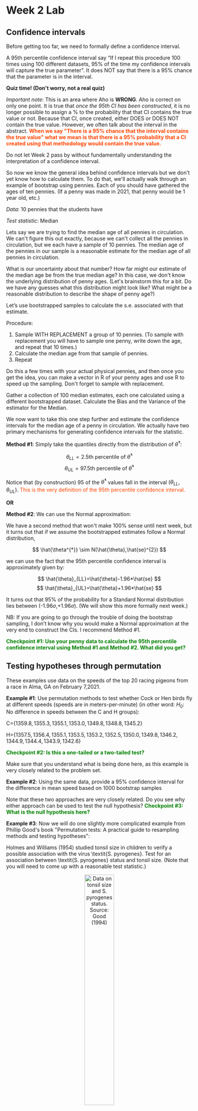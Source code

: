 Week 2 Lab
=============

Confidence intervals
-----------------------

Before getting too far, we need to formally define a confidence interval. 

A 95th percentile confidence interval say “If I repeat this procedure 100 times using 100 different datasets, 95% of the time my confidence intervals will capture the true parameter”. It does NOT say that there is a 95% chance that the parameter is in the interval.

**Quiz time! (Don't worry, not a real quiz)**

*Important note*: This is an area where Aho is **WRONG**. Aho is correct on only one point. It is true that *once the 95th CI has been constructed*, it is no longer possible to assign a $\%$ to the probability that that CI contains the true value or not. Because that CI, once created, either DOES or DOES NOT contain the true value. However, we often talk about the interval in the abstract. **<span style="color: orangered;">When we say "There is a 95$\%$ chance that the interval contains the true value" what we mean is that there is a 95$\%$ probability that a CI created using that methodology would contain the true value.</span>**

Do not let Week 2 pass by without fundamentally understanding the interpretation of a confidence interval. 

So now we know the general idea behind confidence intervals but we don't yet know how to calculate them. To do that, we'll actually walk through an example of bootstrap using pennies. Each of you should have gathered the ages of ten pennies. (If a penny was made in 2021, that penny would be 1 year old, etc.)

*Data*: 10 pennies that the students have

*Test statistic*: Median

Lets say we are trying to find the median age of all pennies in circulation. We can't figure this out exactly, because we can't collect all the pennies in circulation, but we each have a sample of 10 pennies. The median age of the pennies in our sample is a reasonable estimate for the median age of all pennies in circulation. 

What is our uncertainty about that number? How far might our estimate of the median age be from the true median age? In this case, we don't know the underlying distribution of penny ages. (Let's brainstorm this for a bit. Do we have any guesses what this distribution might look like? What might be a reasonable distribution to describe the shape of penny age?) 

Let’s use bootstrapped samples to calculate the s.e. associated with that estimate.

Procedure: 
1. Sample WITH REPLACEMENT a group of 10 pennies. (To sample with replacement you will have to sample one penny, write down the age, and repeat that 10 times.)
2. Calculate the median age from that sample of pennies.
3. Repeat

Do this a few times with your actual physical pennies, and then once you get the idea, you can make a vector in R of your penny ages and use R to speed up the sampling. Don't forget to sample with replacement.

Gather a collection of 100 median estimates, each one calculated using a different bootstrapped dataset. Calculate the Bias and the Variance of the estimator for the Median.

We now want to take this one step further and estimate the confidence intervals for the median age of a penny in circulation. We actually have two primary mechanisms for generating confidence intervals for the statistic.

**Method #1**: Simply take the quantiles directly from the distribution of $\hat{\theta}^{*}$:

$$
\theta_{LL} = \mbox{2.5th percentile of } \hat{\theta}^{*}
$$
$$
\theta_{UL} = \mbox{97.5th percentile of } \hat{\theta}^{*}
$$

Notice that (by construction) 95$%$ of the $\hat{\theta}^{*}$ values fall in the interval $(\theta_{LL},\theta_{UL})$. <span style="color: orangered;">This is the very definition of the 95th percentile confidence interval.</span>

**OR** 

**Method #2**: We can use the Normal approximation:

We have a second method that won't make 100\% sense until next week, but it turns out that if we assume the bootstrapped estimates follow a Normal distribution, 

$$
\hat{\theta^{*}} \sim N(\hat{\theta},\hat{se}^{2})
$$

we can use the fact that the 95th percentile confidence interval is approximately given by:

$$
\hat{\theta}_{LL}=\hat{\theta}-1.96*\hat{se}
$$
$$
\hat{\theta}_{UL}=\hat{\theta}+1.96*\hat{se}
$$

It turns out that 95$\%$ of the probability for a Standard Normal distribution lies between (-1.96$\sigma$,+1.96$\sigma$). (We will show this more formally next week.) 

NB: If you are going to go through the trouble of doing the bootstrap sampling, I don’t know why you would make a Normal approximation at the very end to construct the CIs. I recommend Method #1.

**<span style="color: green;">Checkpoint #1: Use your penny data to calculate the 95th percentile confidence interval using Method #1 and Method #2. What did you get?</span>**

Testing hypotheses through permutation
------------------------------------

These examples use data on the speeds of the top 20 racing pigeons from a race in Alma, GA on February 7,2021. 

**Example #1**: Use permutation methods to test whether Cock or Hen birds fly at different speeds (speeds are in meters-per-minute) (in other word: $H_{0}$: No difference in speeds between the C and H groups):

C=$\{1359.8,1355.3,1355.1,1353.0,1349.8,1348.8,1345.2\}$

H=$\{1357.5,1356.4,1355.1,1353.5,1353.2,1352.5,1350.0,1349.8,1346.2,1344.9,1344.4,1343.9,1342.6\}$

**<span style="color: green;">Checkpoint #2: Is this a one-tailed or a two-tailed test?</span>**

Make sure that you understand what is being done here, as this example is very closely related to the problem set.


**Example #2**: Using the same data, provide a 95% confidence interval for the difference in mean speed based on 1000 bootstrap samples

Note that these two approaches are very closely related. Do you see why either approach can be used to test the null hypothesis? **<span style="color: green;">Checkpoint #3: What is the null hypothesis here?</span>**

**Example #3**: Now we will do one slightly more complicated example from Phillip Good's book "Permutation tests: A practical guide to resampling methods and testing hypotheses":

Holmes and Williams (1954) studied tonsil size in children to verify a possible association with the virus \textit{S. pyrogenes}. Test for an association between \textit{S. pyrogenes} status and tonsil size. (Note that you will need to come up with a reasonable test statistic.)

<div class="figure" style="text-align: center">
<img src="Table2categories.png" alt="Data on tonsil size and S. pyrogenes status. Source: Good (1994)" width="40%" />
<p class="caption">(\#fig:unnamed-chunk-1)Data on tonsil size and S. pyrogenes status. Source: Good (1994)</p>
</div>

Now lets consider the full dataset, where tonsil size is divided into three categories. How would we do the test now? **<span style="color: green;">Checkpoint #4: What is the new test statistic? (There are many options.)</span>** What 'labels' do you permute?

<div class="figure" style="text-align: center">
<img src="Table3categories.png" alt="Fill dataset on tonsil size and S. pyrogenes status. Source: Good (1994)" width="50%" />
<p class="caption">(\#fig:unnamed-chunk-2)Fill dataset on tonsil size and S. pyrogenes status. Source: Good (1994)</p>
</div>

Basics of bootstrap and jackknife
------------------------------------

To get started with bootstrap and jackknife techniques, we start by working through a very simple example. First we simulate some data


```r
x<-seq(0,9,by=1)
```

This will constutute our "data". Let's print the result of sampling with replacement to get a sense for it...


```r
table(sample(x,size=length(x),replace=T))
```

```
## 
## 1 3 4 6 7 9 
## 2 1 1 1 3 2
```

Now we will write a little script to take bootstrap samples and calculate the means of each of these bootstrap samples


```r
xmeans<-vector(length=1000)
for (i in 1:1000)
  {
  xmeans[i]<-mean(sample(x,replace=T))
  }
```

The actual number of bootstrapped samples is arbitrary *at this point* but there are ways of characterizing the precision of the bootstrap (jackknife-after-bootstrap) which might inform the number of bootstrap samples needed. *In practice*, people tend to pick some arbitrary but large number of bootstrap samples because computers are so fast that it is often easy to draw far more samples than are actually needed. When calculation of the statistic is slow (as might be the case if you are using the samples to construct a phylogeny, for example), then you would need to be more concerned with the number of bootstrap samples. 

First, lets just look at a histogram of the bootstrapped means and plot the actual sample mean on the histogram for comparison



```r
hist(xmeans,breaks=30,col="pink")
abline(v=mean(x),lwd=2)
```

<img src="Week-2-lab_files/figure-html/unnamed-chunk-6-1.png" width="672" />

Calculating bias and standard error
-----------------------------------

From these we can calculate the bias and standard deviation for the mean (which is the "statistic"):

$$
\widehat{Bias_{boot}} = \left(\frac{1}{k}\sum^{k}_{i=1}\theta^{*}_{i}\right)-\hat{\theta}
$$


```r
bias.boot<-mean(xmeans)-mean(x)
bias.boot
```

```
## [1] 0.0329
```

```r
hist(xmeans,breaks=30,col="pink")
abline(v=mean(x),lwd=5,col="black")
abline(v=mean(xmeans),lwd=2,col="yellow")
```

<img src="Week-2-lab_files/figure-html/unnamed-chunk-7-1.png" width="672" />

$$
\widehat{s.e._{boot}} = \sqrt{\frac{1}{k-1}\sum^{k}_{i=1}(\theta^{*}_{i}-\bar{\theta^{*}})^{2}}
$$


```r
se.boot<-sd(xmeans)
```

We can find the confidence intervals in two ways:

Method #1: Assume the bootstrap statistics are normally distributed


```r
LL.boot<-mean(xmeans)-1.96*se.boot #where did 1.96 come from?
UL.boot<-mean(xmeans)+1.96*se.boot
LL.boot
```

```
## [1] 2.804356
```

```r
UL.boot
```

```
## [1] 6.261444
```

Method #2: Simply take the quantiles of the bootstrap statistics


```r
quantile(xmeans,c(0.025,0.975))
```

```
##  2.5% 97.5% 
##   2.8   6.2
```

Let's compare this to what we would have gotten if we had used normal distribution theory. First we have to calculate the standard error:


```r
se.normal<-sqrt(var(x)/length(x))
LL.normal<-mean(x)-qt(0.975,length(x)-1)*se.normal
UL.normal<-mean(x)+qt(0.975,length(x)-1)*se.normal
LL.normal
```

```
## [1] 2.334149
```

```r
UL.normal
```

```
## [1] 6.665851
```

In this case, the confidence intervals we got from the normal distribution theory are too wide.

**<span style="color: green;">Checkpoint #6: Does it make sense why the normal distribution theory intervals are too wide?</span>** Because the original were were uniformly distributed, the data has higher variance than would be expected and therefore the standard error is higher than would be expected.

There are two packages that provide functions for bootstrapping, 'boot' and 'boostrap'. We will start by using the 'bootstrap' package, which was originally designed for Efron and Tibshirani's monograph on the bootstrap. 

To test the main functionality of the 'bootstrap' package, we will use the data we already have. The 'bootstrap' function requires the input of a user-defined function to calculate the statistic of interest. Here I will write a function that calculates the mean of the input values.


```r
library(bootstrap)
theta<-function(x)
  {
    mean(x)
  }
results<-bootstrap(x=x,nboot=1000,theta=theta)
results
```

```
## $thetastar
##    [1] 6.0 4.1 3.7 4.4 5.5 4.1 5.5 3.7 4.5 5.6 4.5 5.2 5.2 5.3 4.4 5.0 4.7 4.8
##   [19] 5.1 4.7 4.9 4.8 5.6 3.2 4.0 4.2 5.1 4.4 3.7 6.5 4.7 5.8 5.0 4.1 6.4 3.7
##   [37] 3.5 4.8 4.3 4.6 3.7 3.8 4.1 4.5 4.6 4.8 3.4 3.1 4.1 4.6 3.3 5.4 4.8 5.0
##   [55] 3.9 3.4 4.3 5.4 4.2 4.1 5.5 3.6 5.8 5.6 3.7 3.6 5.5 4.3 5.9 4.0 4.3 5.4
##   [73] 4.8 5.0 4.2 5.1 4.7 4.7 3.4 4.0 4.1 4.9 3.7 5.7 3.6 2.4 4.5 3.9 4.3 5.2
##   [91] 5.0 5.3 5.9 3.8 5.1 5.0 4.2 4.5 3.7 3.5 4.7 6.4 3.4 5.6 4.7 3.9 4.0 5.3
##  [109] 3.8 3.2 5.0 5.4 2.4 4.2 4.8 3.0 5.7 4.4 4.4 3.7 3.4 5.0 4.0 5.1 5.1 3.1
##  [127] 5.1 4.0 5.1 5.0 4.1 6.5 3.9 4.9 5.8 3.5 5.3 3.2 4.0 4.4 5.9 4.6 5.6 4.2
##  [145] 3.7 3.9 4.7 3.5 4.3 5.5 4.8 4.7 3.7 5.2 4.8 3.3 4.8 5.2 4.3 3.9 4.3 4.6
##  [163] 4.1 3.3 5.2 4.1 2.5 4.4 4.7 3.9 2.7 5.9 5.9 6.1 5.6 3.6 4.8 4.7 4.7 3.1
##  [181] 4.2 3.6 5.6 4.7 4.9 5.0 3.4 3.9 3.9 4.9 4.1 5.3 3.5 3.9 5.4 2.3 5.5 4.5
##  [199] 3.2 5.0 5.2 4.5 3.9 3.9 3.6 5.8 4.5 5.1 4.8 5.5 3.6 5.5 5.4 5.3 5.4 3.7
##  [217] 3.8 3.8 4.5 4.5 5.2 3.7 4.4 6.1 3.0 5.5 4.4 4.7 4.3 4.7 5.2 5.4 5.0 3.6
##  [235] 4.5 3.8 5.5 4.8 4.0 3.7 4.5 6.4 5.1 4.7 5.8 4.5 4.3 4.6 4.6 5.5 5.7 3.7
##  [253] 5.4 5.7 4.8 4.9 4.1 4.5 4.7 5.1 5.6 6.2 5.0 3.5 4.8 3.5 5.7 4.2 4.2 5.6
##  [271] 3.4 2.9 4.4 5.6 3.9 3.3 4.0 5.5 3.6 5.3 5.4 4.2 4.8 2.8 3.4 4.7 4.9 4.4
##  [289] 3.8 4.9 5.1 3.3 5.1 3.0 4.3 5.1 3.8 5.0 5.2 3.0 4.0 4.4 6.1 3.7 5.7 6.1
##  [307] 2.7 5.3 5.6 6.4 4.7 5.0 6.7 6.1 4.6 3.0 4.0 4.1 3.3 4.9 3.8 3.2 5.9 4.9
##  [325] 4.0 3.4 5.5 4.6 2.7 4.5 5.3 4.0 3.6 4.4 4.0 5.4 5.2 6.4 4.7 4.2 4.4 4.6
##  [343] 3.5 6.2 3.9 5.4 6.3 5.5 4.7 3.3 5.1 3.7 4.6 5.5 3.4 3.9 5.3 4.0 4.4 3.8
##  [361] 3.8 5.8 3.6 5.9 4.9 3.9 4.1 4.4 4.8 4.6 3.8 4.6 3.8 5.0 4.9 5.3 5.7 4.9
##  [379] 5.9 6.1 3.4 4.6 3.1 6.1 5.2 3.7 4.2 4.9 6.0 3.6 3.5 5.0 3.8 3.7 5.3 3.9
##  [397] 3.9 3.8 5.5 4.7 5.0 3.1 4.0 4.6 4.5 5.2 4.2 5.4 4.1 3.9 3.4 5.3 5.0 3.9
##  [415] 4.8 5.7 4.0 3.9 3.5 5.1 5.0 4.4 3.9 4.6 5.6 5.9 4.0 4.7 3.6 4.3 4.0 5.5
##  [433] 5.0 4.3 3.8 3.5 2.9 5.7 4.4 3.7 4.7 4.0 3.0 3.2 4.3 6.6 3.9 6.1 3.6 5.1
##  [451] 4.8 4.6 4.9 4.2 3.6 4.0 4.7 5.3 3.9 4.5 2.8 5.3 5.0 5.9 4.4 3.5 4.0 5.2
##  [469] 3.5 5.3 2.5 5.1 5.1 3.7 5.6 5.7 5.3 4.4 3.9 5.1 4.4 5.1 3.9 3.0 4.4 3.3
##  [487] 5.2 6.0 3.0 3.8 3.6 5.0 5.7 5.1 5.4 5.2 4.1 4.7 4.3 4.1 4.3 5.5 3.9 4.8
##  [505] 4.4 4.4 3.3 4.2 3.3 4.5 4.1 4.3 6.4 5.5 5.2 4.2 4.4 3.8 4.8 5.3 3.3 5.1
##  [523] 6.0 3.7 3.9 4.8 4.6 5.1 3.1 6.0 3.9 6.2 3.4 4.3 4.9 4.5 5.5 4.8 3.8 5.8
##  [541] 4.1 5.9 3.6 4.1 4.1 4.2 4.5 5.6 4.6 5.8 4.2 3.7 5.0 3.6 3.2 5.4 4.5 5.6
##  [559] 5.9 5.5 3.4 4.3 6.1 6.1 5.2 3.1 5.9 4.1 4.1 6.2 4.2 5.1 4.7 5.3 4.4 5.4
##  [577] 4.7 4.8 4.9 3.5 5.0 4.0 4.7 5.9 4.0 4.3 3.7 6.4 5.4 5.0 5.0 4.4 4.2 5.3
##  [595] 4.2 5.3 4.9 6.1 5.8 2.1 4.9 5.1 4.2 3.8 3.6 5.2 3.6 3.8 2.4 3.7 5.1 3.2
##  [613] 5.1 3.7 4.6 4.7 5.6 3.2 4.2 4.0 3.3 4.7 5.4 6.0 5.2 5.4 3.2 5.4 4.6 4.4
##  [631] 4.8 5.8 4.7 5.5 5.2 4.7 4.2 6.2 4.7 3.1 4.2 3.7 4.9 4.6 4.9 4.4 4.4 5.7
##  [649] 4.5 4.6 4.3 5.1 4.7 5.3 4.3 4.4 4.3 4.4 3.8 6.3 5.0 3.8 3.2 3.8 5.2 6.4
##  [667] 4.6 3.9 4.8 5.0 3.1 5.0 4.3 6.0 4.2 5.8 5.5 3.5 3.6 3.3 2.8 4.5 5.9 4.7
##  [685] 5.6 5.1 5.2 3.6 3.6 4.9 4.4 3.8 4.8 3.3 5.1 3.3 5.0 4.6 4.8 4.8 5.3 6.1
##  [703] 4.4 5.1 6.5 4.8 3.3 3.6 4.2 4.6 4.1 4.8 4.3 2.8 4.9 3.5 3.9 3.8 4.6 5.9
##  [721] 3.9 4.4 4.6 3.5 3.5 4.2 4.6 4.3 4.4 4.8 5.3 4.8 3.7 3.7 4.1 2.6 4.5 5.1
##  [739] 4.6 4.1 5.2 3.8 4.4 4.2 5.0 5.0 4.3 4.4 5.2 3.7 4.8 5.9 4.0 4.0 5.6 2.1
##  [757] 4.1 5.2 5.5 3.5 3.7 4.6 4.5 4.3 5.4 3.5 6.2 4.9 3.4 3.2 4.7 5.4 5.2 3.7
##  [775] 4.3 3.9 3.7 3.8 5.6 4.7 4.7 4.7 4.2 5.4 4.4 4.8 6.0 3.2 5.9 5.1 4.6 3.6
##  [793] 3.7 6.3 2.3 2.6 4.2 3.7 4.7 4.3 3.4 4.9 2.0 3.6 3.4 3.5 5.0 3.3 4.8 6.0
##  [811] 4.0 4.5 4.2 2.8 3.6 5.5 3.2 5.4 3.7 4.8 3.3 2.9 4.1 6.2 3.4 4.6 4.5 3.8
##  [829] 5.2 3.8 6.4 4.4 4.5 3.7 4.8 4.7 2.7 4.6 3.7 4.3 4.7 4.6 5.0 5.2 4.4 4.3
##  [847] 4.6 4.6 4.4 4.8 4.5 3.5 3.7 4.6 3.9 3.5 6.0 4.7 6.6 4.6 5.2 2.8 3.7 4.5
##  [865] 3.3 5.7 5.1 4.8 6.2 4.8 4.6 3.5 3.7 3.6 4.5 2.2 4.9 4.3 6.5 4.0 3.7 4.6
##  [883] 6.2 3.7 4.2 3.7 4.0 6.4 5.5 5.7 5.2 6.1 4.4 3.3 5.9 4.2 3.5 4.6 3.5 4.0
##  [901] 4.7 2.3 6.3 4.4 3.3 4.6 5.9 6.0 5.3 5.1 4.2 4.9 2.3 5.4 4.5 5.2 4.5 4.3
##  [919] 4.2 4.4 2.5 3.6 5.9 2.5 4.1 4.8 5.2 3.6 5.4 4.2 4.5 5.6 4.5 5.6 3.5 5.3
##  [937] 5.1 4.5 5.2 4.3 4.2 3.8 3.4 5.4 4.4 6.1 6.5 3.5 3.8 4.8 3.8 4.9 5.5 4.9
##  [955] 4.5 3.9 4.5 3.5 5.0 3.9 4.2 4.2 4.2 4.0 4.6 5.5 4.9 4.9 3.9 5.1 4.9 4.1
##  [973] 3.7 5.6 4.6 4.7 5.3 3.9 3.8 5.7 5.7 5.0 3.4 3.8 3.6 4.8 3.7 5.2 4.6 3.8
##  [991] 4.9 3.8 3.8 3.3 4.6 4.9 4.5 5.9 4.9 3.0
## 
## $func.thetastar
## NULL
## 
## $jack.boot.val
## NULL
## 
## $jack.boot.se
## NULL
## 
## $call
## bootstrap(x = x, nboot = 1000, theta = theta)
```

```r
quantile(results$thetastar,c(0.025,0.975))
```

```
##  2.5% 97.5% 
##   2.8   6.2
```

Notice that we get exactly what we got last time. This illustrates an important point, which is that the bootstrap functions are often no easier to use than something you could write yourself.

You can also define a function of the bootstrapped statistics (we have been calling this theta) to pull out immediately any summary statistics you are interested in from the bootstrapped thetas.

Here I will write a function that calculates the bias of my estimate of the mean (which is 4.5 [i.e. the mean of the number 0,1,2,3,4,5,6,7,8,9])


```r
bias<-function(x)
  {
  mean(x)-4.5
  }
results<-bootstrap(x=x,nboot=1000,theta=theta,func=bias)
results
```

```
## $thetastar
##    [1] 4.8 6.2 5.4 2.9 3.2 4.4 3.0 5.1 5.3 4.9 5.3 3.4 4.0 5.0 3.8 4.5 3.1 4.8
##   [19] 5.6 5.9 4.0 6.2 4.8 3.8 3.6 3.9 4.6 4.0 4.5 3.8 4.8 4.4 4.6 5.5 3.2 5.2
##   [37] 4.0 4.9 4.5 5.6 5.3 4.7 6.1 4.3 4.5 4.9 5.1 4.5 3.8 4.7 4.5 4.5 4.0 3.3
##   [55] 4.5 4.7 3.6 4.1 3.4 4.6 6.1 3.8 4.8 4.7 4.4 4.7 4.8 4.5 4.0 4.5 4.8 5.6
##   [73] 3.2 5.2 6.2 4.5 4.4 4.7 3.0 5.1 6.1 5.3 3.9 4.2 4.9 4.0 3.5 3.0 5.1 4.4
##   [91] 5.2 4.3 3.8 4.2 5.0 5.5 3.4 4.6 4.6 4.8 5.0 4.7 4.7 3.9 5.4 4.3 6.3 5.1
##  [109] 4.3 5.3 4.8 4.7 4.6 3.1 3.5 4.6 3.7 5.1 5.3 5.4 4.2 2.4 4.5 4.6 5.0 4.7
##  [127] 4.2 3.1 4.4 5.1 4.4 5.1 5.2 5.6 3.0 3.7 3.1 6.1 4.3 4.9 4.3 3.2 3.1 4.0
##  [145] 5.7 4.6 4.0 4.9 5.8 4.0 4.4 3.7 4.9 5.0 3.6 3.9 5.0 4.9 4.7 3.0 4.9 4.1
##  [163] 7.5 3.9 3.3 3.6 4.2 4.0 2.4 5.1 4.0 3.8 5.7 6.1 4.5 4.3 5.4 4.8 4.3 4.4
##  [181] 4.9 6.0 6.3 6.5 3.3 4.1 5.0 3.9 3.7 3.5 4.7 4.7 3.7 4.6 4.6 4.9 3.3 3.9
##  [199] 5.7 4.5 4.1 4.5 5.0 5.1 5.8 4.0 3.5 4.0 3.5 5.2 3.9 2.8 5.1 3.4 5.0 2.5
##  [217] 3.6 4.4 2.9 4.2 4.6 5.4 3.7 4.7 4.2 5.0 3.9 4.9 3.8 4.3 4.7 5.2 4.0 5.0
##  [235] 4.9 4.1 5.2 3.5 3.0 3.5 5.6 6.1 3.9 2.4 3.9 4.2 5.1 2.1 3.1 2.6 3.7 4.8
##  [253] 4.9 5.9 4.5 4.6 4.0 5.4 4.6 3.3 4.0 4.2 5.6 4.3 3.8 3.1 5.2 5.5 4.1 3.8
##  [271] 4.7 4.2 2.7 4.5 4.7 4.5 4.3 4.8 5.4 4.3 4.1 5.0 3.4 4.7 4.9 4.3 4.8 3.1
##  [289] 5.0 4.0 4.8 4.9 5.6 3.0 5.3 5.0 3.5 4.7 3.7 2.7 6.2 3.8 3.0 4.5 6.3 5.4
##  [307] 6.4 4.2 2.3 4.1 3.8 6.2 4.5 5.7 5.1 5.0 4.0 3.8 3.6 4.2 4.7 4.8 5.0 2.9
##  [325] 2.8 3.1 5.0 4.6 5.3 5.1 5.1 4.2 3.5 4.3 3.6 4.6 4.4 4.3 4.0 4.9 5.4 5.4
##  [343] 4.4 4.0 4.7 4.4 3.8 3.8 4.8 3.2 6.0 4.5 3.9 4.1 4.9 3.6 5.9 4.8 4.5 4.4
##  [361] 3.5 5.0 4.4 4.6 4.6 3.7 5.9 5.6 3.1 3.1 4.6 2.4 3.3 2.9 4.8 5.7 3.9 4.8
##  [379] 4.3 4.2 5.1 4.8 5.4 4.5 4.7 5.4 3.1 4.1 5.1 3.3 3.9 5.4 4.5 3.2 2.9 4.2
##  [397] 4.9 5.8 4.1 3.3 4.0 4.9 3.6 2.5 6.0 5.2 4.8 4.3 3.9 5.3 3.9 4.1 5.2 4.8
##  [415] 4.4 4.1 4.9 5.1 3.5 4.9 4.8 3.6 4.6 4.8 4.6 3.3 4.6 3.9 4.1 6.3 5.6 3.7
##  [433] 4.7 4.5 6.1 5.4 5.9 5.0 4.8 4.8 3.6 4.2 4.9 4.5 5.4 4.8 3.7 4.0 3.7 4.3
##  [451] 4.6 4.3 4.6 3.4 5.4 4.3 4.8 3.9 4.2 5.4 6.0 1.9 4.3 3.4 5.3 3.9 4.9 5.3
##  [469] 4.2 3.3 4.2 3.6 4.1 5.4 4.5 5.2 4.1 5.9 5.6 3.5 4.0 2.9 6.3 4.5 3.9 3.7
##  [487] 4.4 5.9 4.2 4.7 4.4 5.8 3.8 6.8 4.7 4.4 2.7 4.3 4.4 2.9 6.0 4.7 6.0 4.9
##  [505] 4.8 5.1 4.7 3.2 5.1 5.6 5.1 5.5 4.6 3.3 5.4 4.1 4.9 3.3 4.7 4.0 5.0 4.4
##  [523] 3.7 5.0 4.3 4.7 5.1 3.1 5.1 4.1 4.5 4.1 4.5 5.1 2.9 4.9 4.5 4.6 5.2 5.6
##  [541] 4.4 4.8 4.2 3.8 5.0 5.6 4.9 3.9 3.8 5.9 5.3 4.1 4.3 4.6 4.0 3.3 4.7 4.8
##  [559] 5.4 4.3 3.0 4.4 4.3 4.2 4.7 4.1 4.5 5.4 4.3 4.6 4.4 4.2 5.5 4.7 4.1 5.2
##  [577] 3.4 4.8 3.3 4.5 5.6 2.7 2.8 3.7 4.9 4.2 6.0 4.4 4.8 6.1 4.3 4.1 4.4 3.1
##  [595] 5.2 3.6 5.8 5.2 4.5 5.2 4.4 4.9 5.4 5.3 4.5 5.7 4.2 4.3 5.0 5.0 4.6 4.3
##  [613] 3.0 4.8 3.6 4.6 5.0 4.0 5.9 5.5 5.3 4.1 4.3 4.7 6.1 5.1 4.8 4.8 4.1 4.3
##  [631] 5.3 4.0 4.2 4.9 4.1 3.2 3.6 4.5 3.6 6.2 5.6 5.2 2.9 4.0 4.2 5.0 4.1 4.6
##  [649] 5.5 3.6 3.1 4.7 6.6 4.6 5.0 4.5 3.5 3.6 3.8 5.6 4.1 4.1 4.3 3.8 6.2 5.9
##  [667] 4.1 5.3 4.9 5.5 3.7 3.0 5.7 3.3 5.3 4.2 4.4 4.7 3.7 5.5 4.3 4.6 5.5 4.6
##  [685] 7.1 4.3 3.6 4.9 3.5 5.0 1.9 4.9 4.5 5.8 3.0 5.7 6.0 4.3 4.4 3.9 4.2 4.5
##  [703] 3.7 5.3 5.9 6.7 5.6 4.0 5.7 4.9 4.0 5.2 5.8 2.7 6.1 4.2 4.6 6.5 5.7 3.1
##  [721] 4.8 4.9 4.1 2.5 4.4 3.2 3.5 3.0 3.7 3.8 5.4 6.9 4.6 5.3 3.9 3.0 4.6 3.6
##  [739] 5.5 5.0 4.2 6.7 4.3 4.0 4.0 3.6 2.9 4.8 3.6 4.1 4.3 5.3 4.4 3.0 5.0 4.2
##  [757] 2.3 5.4 4.1 2.9 5.8 3.6 4.5 6.3 6.0 4.2 4.8 4.4 4.7 4.7 5.1 4.0 6.0 3.4
##  [775] 4.6 4.7 5.9 4.0 4.9 3.5 6.0 4.1 4.0 5.2 4.5 4.1 6.0 5.9 4.1 4.6 3.6 2.5
##  [793] 5.4 4.2 4.5 5.1 5.0 6.8 5.6 4.7 4.0 4.1 5.0 5.3 4.9 4.7 4.9 4.7 4.3 5.5
##  [811] 3.7 4.7 5.4 5.3 5.0 3.6 2.6 5.7 3.4 4.5 2.9 5.6 5.3 5.1 5.3 4.0 4.8 5.2
##  [829] 3.2 5.0 3.8 5.0 3.8 5.7 5.2 2.3 5.1 5.5 3.1 5.6 4.1 4.7 4.5 4.1 2.9 4.5
##  [847] 3.3 3.5 4.0 4.2 3.1 4.1 3.5 5.5 5.9 3.9 5.3 5.0 4.3 4.9 5.8 3.5 3.2 4.7
##  [865] 3.9 4.4 3.9 3.4 3.4 3.7 3.8 4.1 5.4 4.2 4.0 3.5 3.0 3.9 5.0 5.3 4.9 5.0
##  [883] 4.4 4.7 4.5 4.5 6.8 3.7 3.9 5.2 3.8 4.2 2.9 4.6 4.2 4.0 4.3 5.3 5.2 4.7
##  [901] 5.0 3.9 4.0 3.4 5.8 5.6 4.6 4.2 2.9 3.5 4.9 5.6 3.3 3.5 6.1 4.6 4.5 4.6
##  [919] 4.1 5.4 6.4 5.3 5.0 5.1 4.6 4.3 6.2 5.7 4.1 3.9 4.7 5.7 3.8 4.9 4.6 4.0
##  [937] 5.3 4.9 3.4 5.0 6.0 4.4 5.1 5.1 3.4 4.8 5.6 4.1 4.9 4.6 3.5 4.3 4.3 5.3
##  [955] 5.0 5.6 4.0 3.9 3.9 2.7 4.4 4.3 4.1 4.1 4.9 5.7 4.4 5.4 4.5 5.3 5.5 4.9
##  [973] 4.4 5.0 4.5 3.9 3.5 4.1 4.8 3.5 3.9 4.5 5.6 3.3 5.7 2.5 3.6 4.7 4.3 4.9
##  [991] 3.5 4.7 3.7 5.3 5.5 5.3 5.3 6.1 5.1 5.9
## 
## $func.thetastar
## [1] -0.0039
## 
## $jack.boot.val
##  [1]  0.479827089  0.357101449  0.298853868  0.133152174  0.003380282
##  [6] -0.109770115 -0.111141304 -0.262162162 -0.345896657 -0.504587156
## 
## $jack.boot.se
## [1] 0.9157711
## 
## $call
## bootstrap(x = x, nboot = 1000, theta = theta, func = bias)
```

Compare this to 'bias.boot' (our result from above). Why might it not be the same? Try running the same section of code several times. See how the value of the bias ($func.thetastar) jumps around? We should not be surprised by this because we can look at the jackknife-after-bootstrap estimate of the standard error of the function (in this case, that function is the bias) and we can see that it is not so small that we wouldn't expect some variation in these values.

Remember, everything we have discussed today are estimates. The statistic as applied to your data will change with new data, as will the standard error, the confidence intervals - everything! All of these values have sampling distributions and are subject to change if you repeated the procedure with new data.

Note that we can calculate any function of $\theta^{*}$. A simple example would be the 72nd percentile:


```r
perc72<-function(x)
  {
  quantile(x,probs=c(0.72))
  }
results<-bootstrap(x=x,nboot=1000,theta=theta,func=perc72)
results
```

```
## $thetastar
##    [1] 4.7 5.8 5.7 2.5 4.0 3.6 5.2 4.9 4.5 4.4 3.7 4.7 4.3 4.1 5.6 3.3 3.9 5.3
##   [19] 5.9 5.0 4.1 5.9 4.2 3.1 4.3 4.9 5.4 4.8 5.8 4.9 4.9 3.7 3.9 4.3 5.5 5.2
##   [37] 4.9 4.1 4.7 4.9 5.5 4.0 4.9 6.0 4.9 5.4 5.3 4.0 4.0 3.3 5.4 3.3 5.8 4.0
##   [55] 4.8 3.9 2.2 4.0 4.6 4.0 4.1 3.7 2.6 6.2 3.2 5.0 4.8 4.8 3.9 3.8 4.1 5.2
##   [73] 3.8 5.0 4.6 4.4 5.0 5.9 3.4 3.9 5.2 5.9 4.7 4.3 4.1 3.5 3.8 7.6 4.2 2.9
##   [91] 3.9 4.6 4.9 5.8 4.0 5.3 4.6 2.2 5.2 3.9 3.9 6.1 4.0 5.1 3.9 5.3 4.1 4.5
##  [109] 4.4 5.2 4.1 3.9 5.6 4.8 4.0 2.9 5.2 2.7 3.3 4.6 4.0 4.1 6.4 4.0 5.7 3.4
##  [127] 3.6 5.1 4.0 3.4 3.3 4.0 3.6 3.4 3.9 4.3 3.7 4.6 4.4 3.9 4.6 4.7 4.1 4.1
##  [145] 4.7 5.7 6.3 4.4 4.9 4.8 5.8 5.7 4.0 3.3 5.6 5.7 3.0 5.1 4.7 4.3 5.5 5.0
##  [163] 6.0 5.7 6.1 3.9 4.3 3.7 5.1 2.9 3.3 4.0 4.2 5.4 4.2 3.8 4.2 3.3 4.8 3.9
##  [181] 3.8 4.6 4.7 2.7 4.3 5.0 4.9 2.8 4.9 3.6 3.5 4.7 5.1 4.9 4.5 3.5 5.6 4.4
##  [199] 2.7 3.6 4.0 6.3 4.6 3.7 5.0 2.8 4.5 3.9 5.5 3.6 3.2 4.2 5.3 4.7 4.7 4.6
##  [217] 5.5 4.2 4.2 3.6 5.2 3.1 4.5 4.1 5.6 3.5 5.0 5.4 3.5 4.9 5.6 3.8 4.5 4.8
##  [235] 5.0 4.3 5.9 4.6 3.9 4.9 3.6 4.2 3.2 3.8 3.5 5.1 4.8 5.7 5.6 5.0 4.6 4.6
##  [253] 5.5 6.2 4.1 3.4 3.5 3.5 5.0 4.7 4.0 4.5 3.7 3.7 4.8 3.8 5.0 5.2 5.1 4.2
##  [271] 4.8 6.0 4.8 5.7 3.6 5.1 5.1 3.4 5.1 4.1 4.5 3.3 5.9 3.4 5.5 2.8 3.9 4.6
##  [289] 5.2 4.8 4.6 3.7 6.2 5.6 3.9 3.9 4.8 5.1 5.6 6.4 4.1 4.8 4.7 5.2 6.8 4.9
##  [307] 4.7 4.1 6.1 3.4 4.7 4.1 3.8 4.9 3.5 4.0 4.2 5.9 5.4 4.2 4.0 2.7 4.6 4.5
##  [325] 3.8 3.9 4.2 4.9 4.6 5.6 4.9 5.4 4.6 3.5 3.9 4.7 3.6 3.3 5.2 5.3 4.1 4.8
##  [343] 4.1 4.3 5.2 5.0 5.0 4.4 3.4 3.3 4.4 4.7 3.3 3.8 5.0 6.1 3.0 4.7 6.9 4.0
##  [361] 3.2 4.0 2.6 3.9 3.7 4.1 5.0 5.7 5.5 5.8 5.9 6.1 3.5 4.4 5.1 4.1 5.3 4.5
##  [379] 6.7 5.6 5.7 3.1 4.2 3.0 5.6 3.8 4.4 4.9 3.3 4.6 5.7 4.5 4.3 5.0 4.0 5.1
##  [397] 5.0 6.7 5.3 3.4 3.6 4.6 3.8 7.7 5.4 6.0 2.4 3.7 4.3 4.1 3.4 5.5 5.1 2.6
##  [415] 4.5 3.7 4.7 4.5 2.4 3.9 4.6 4.9 4.6 5.3 4.7 4.7 4.0 4.3 5.1 4.3 3.2 4.0
##  [433] 5.7 5.7 3.2 5.9 4.0 5.2 5.4 4.2 4.9 5.3 4.0 4.2 5.0 4.7 4.9 4.4 3.4 4.6
##  [451] 4.4 4.7 4.6 3.8 2.9 3.8 4.4 2.7 2.3 4.9 4.1 5.5 4.2 4.6 3.7 2.6 4.7 3.4
##  [469] 4.7 4.6 4.0 5.3 4.3 3.4 4.5 4.5 3.9 4.5 3.9 5.0 4.6 4.6 4.0 4.3 3.4 4.7
##  [487] 3.8 5.0 5.0 4.8 5.2 4.8 4.3 5.6 5.2 4.7 4.1 3.8 4.8 6.0 4.6 6.6 4.7 3.1
##  [505] 3.8 4.0 3.2 6.8 4.9 4.9 3.9 4.3 4.6 3.4 5.1 5.4 3.0 4.9 3.7 3.9 4.2 3.1
##  [523] 2.9 5.5 4.7 4.8 5.4 4.1 4.8 4.6 3.8 3.2 5.2 3.4 3.7 5.0 4.2 4.1 5.5 4.8
##  [541] 4.2 5.8 4.6 4.5 5.4 4.9 5.5 4.2 4.0 4.4 4.6 3.8 4.9 5.6 4.7 3.5 4.1 4.5
##  [559] 4.0 5.7 3.9 5.3 5.4 3.4 4.4 4.3 5.2 3.4 4.4 3.9 5.5 5.8 5.7 4.5 3.5 3.8
##  [577] 3.4 4.3 3.0 5.0 4.1 4.9 4.2 4.2 4.6 4.2 3.0 3.2 4.4 4.3 5.3 5.5 2.8 3.6
##  [595] 4.2 4.7 3.2 2.6 6.3 3.7 3.4 3.5 3.5 3.6 4.7 4.7 4.4 5.5 2.8 5.9 6.9 4.6
##  [613] 4.3 3.9 5.6 4.6 4.2 2.5 3.4 4.0 8.0 5.5 3.2 3.7 2.4 4.3 5.4 5.2 6.2 4.7
##  [631] 4.1 3.8 4.8 3.5 4.6 7.1 5.4 4.7 4.7 4.2 3.2 4.1 6.4 5.0 4.2 4.4 5.0 4.1
##  [649] 2.9 3.6 3.4 4.4 5.3 4.0 4.2 5.7 4.1 5.4 3.8 4.1 4.1 5.3 3.6 4.6 4.5 5.2
##  [667] 3.8 2.9 5.6 4.7 3.7 3.1 3.0 4.3 4.8 3.8 3.5 3.8 4.4 3.3 5.1 4.7 4.2 4.2
##  [685] 5.0 3.3 6.1 3.6 3.5 4.2 3.1 3.4 3.7 5.1 5.1 3.4 4.0 4.3 5.1 4.4 5.9 4.2
##  [703] 5.5 5.5 4.5 5.4 4.4 6.5 3.4 5.4 4.1 4.9 5.2 2.7 3.3 3.5 3.1 5.4 4.6 3.4
##  [721] 3.8 4.9 4.3 4.8 3.5 5.2 3.5 3.5 3.7 5.9 4.5 4.7 4.0 4.3 4.4 5.2 3.0 3.1
##  [739] 5.1 4.8 5.3 3.4 6.2 4.0 6.0 5.4 4.1 3.7 4.4 3.8 1.9 5.0 3.5 4.8 5.2 3.8
##  [757] 3.6 6.1 3.9 4.3 2.6 5.2 2.9 5.4 4.8 5.2 4.3 3.3 4.2 5.6 4.5 6.6 4.6 5.6
##  [775] 4.1 5.5 4.7 6.2 2.6 4.0 4.8 3.8 4.9 4.4 4.9 3.9 4.4 5.5 5.9 3.8 5.3 3.2
##  [793] 5.0 4.5 4.5 6.0 3.2 3.8 3.6 4.0 4.7 5.3 5.4 3.8 4.0 3.3 4.1 3.5 4.8 4.0
##  [811] 3.9 4.4 6.3 3.9 5.1 4.3 4.8 6.8 5.3 4.4 5.2 3.6 4.1 4.3 4.0 4.4 4.0 3.9
##  [829] 3.9 3.2 4.3 3.3 2.7 5.7 4.8 3.7 4.4 4.4 5.6 3.5 4.3 6.1 5.2 3.5 3.5 2.8
##  [847] 3.7 5.2 4.3 3.2 3.6 5.1 4.3 4.7 3.4 4.4 3.8 5.7 5.6 4.1 3.0 5.2 6.1 4.4
##  [865] 3.3 2.9 3.8 3.4 4.6 5.1 4.2 2.2 5.2 5.2 3.8 4.3 3.4 4.8 4.3 5.3 3.9 3.8
##  [883] 4.4 3.7 3.2 4.4 5.1 5.2 5.0 3.2 4.5 6.0 4.8 4.8 4.7 3.8 3.8 4.0 4.7 5.1
##  [901] 4.8 2.4 3.5 4.8 4.2 5.0 5.0 4.3 4.5 5.8 3.4 4.7 5.2 4.8 5.3 2.7 4.6 4.3
##  [919] 4.0 3.4 5.2 4.6 4.0 3.9 5.5 4.2 5.8 4.2 2.7 4.9 6.2 4.1 5.7 6.0 4.1 5.5
##  [937] 4.3 4.5 4.1 4.2 5.5 4.3 3.6 4.2 3.7 5.3 2.6 4.4 6.3 2.8 5.3 4.1 3.6 2.7
##  [955] 3.4 5.2 6.0 4.8 5.4 2.8 5.3 5.2 6.5 3.9 5.2 4.6 4.3 3.8 3.6 5.4 4.3 3.6
##  [973] 2.6 4.7 2.8 4.9 4.9 4.3 5.2 4.5 5.6 4.9 4.8 4.5 4.7 6.1 3.4 4.2 5.4 4.6
##  [991] 3.5 3.7 4.3 4.6 5.6 4.7 4.3 3.9 5.0 5.1
## 
## $func.thetastar
## 72% 
##   5 
## 
## $jack.boot.val
##  [1] 5.400 5.400 5.200 5.200 5.136 5.000 4.800 4.700 4.500 4.400
## 
## $jack.boot.se
## [1] 1.018024
## 
## $call
## bootstrap(x = x, nboot = 1000, theta = theta, func = perc72)
```

On Tuesday we went over an example in which we bootstrapped the correlation coefficient between LSAT scores and GPA. To do that, we sampled pairs of (LSAT,GPA) data with replacement. Here is a little script that would do something like that using (X,Y) data that are independently drawn from the normal distribution


```r
xdata<-matrix(rnorm(30),ncol=2)
```

Everyone's data is going to be different. With such a small sample size, it would be easy to get a positive or negative correlation by random change, but on average across everyone's datasets, there should be zero correlation because the two columns are drawn independently.


```r
n<-15
theta<-function(x,xdata)
  {
  cor(xdata[x,1],xdata[x,2])
  }
results<-bootstrap(x=1:n,nboot=50,theta=theta,xdata=xdata) 
#NB: xdata is passed to the theta function, not needed for bootstrap function itself
```

Notice the parameters that get passed to the 'bootstrap' function are: (1) the indexes which will be sampled with replacement. This is different that the raw data but the end result is the same because both the indices and the raw data get passed to the function 'theta' (2) the number of bootrapped samples (in this case 50) (3) the function to calculate the statistic (4) the raw data.

Lets look at a histogram of the bootstrapped statistics $\theta^{*}$ and draw a vertical line for the statistic as applied to the original data.


```r
hist(results$thetastar,breaks=30,col="pink")
abline(v=cor(xdata[,1],xdata[,2]),lwd=2)
```

<img src="Week-2-lab_files/figure-html/unnamed-chunk-17-1.png" width="672" />

Parametric bootstrap
---------------------

Let's do one quick example of a parametric bootstrap. We haven't introduced distributions yet (except for the Gaussian, or Normal, distribution, which is the most familiar), so lets spend a few minutes exploring the Gamma distribution, just so we have it to work with for testing out parametric bootstrap. All we need to know is that the Gamma distribution is a continuous, non-negative distribution that takes two parameters, which we call "shape" and "rate". Lets plot a few examples just to see what a Gamma distribution looks like. (Note that the Gamma distribution can be parameterized by "shape" and "rate" OR by "shape" and "scale", where "scale" is just 1/"rate". R will allow you to use either (shape,rate) or (shape,scale) as long as you specify which you are providing.

<img src="Week-2-lab_files/figure-html/unnamed-chunk-18-1.png" width="672" />


Let's generate some fairly sparse data from a Gamma distribution


```r
original.data<-rgamma(10,3,5)
```

and calculate the skew of the data using the R function 'skewness' from the 'moments' package. 


```r
library(moments)
theta<-skewness(original.data)
head(theta)
```

```
## [1] 0.1262594
```

What is skew? Skew describes how assymetric a distribution is. A distribution with a positive skew is a distribution that is "slumped over" to the right, with a right tail that is longer than the left tail. Alternatively, a distribution with negative skew has a longer left tail. Here we are just using it for illustration, as a property of a distribution that you may want to estimate using your data.

Lets use 'fitdistr' to fit a gamma distribution to these data. This function is an extremely handy function that takes in your data, the name of the distribution you are fitting, and some starting values (for the estimation optimizer under the hood), and it will return the parameter values (and their standard errors). We will learn in a couple weeks how R is doing this, but for now we will just use it out of the box. (Because we generated the data, we happen to know that the data are gamma distributed. In general we wouldn't know that, and we will see in a second that our assumption about the shape of the data really does make a difference.)


```r
library(MASS)
fit<-fitdistr(original.data,dgamma,list(shape=1,rate=1))
# fit<-fitdistr(original.data,"gamma")
# The second version would also work.
fit
```

```
##     shape       rate  
##   3.342570   5.038076 
##  (1.426547) (2.320030)
```

Now lets sample with replacement from this new distribution and calculate the skewness at each step:


```r
results<-c()
for (i in 1:1000)
  {
  x.star<-rgamma(length(original.data),shape=fit$estimate[1],rate=fit$estimate[2])
  results<-c(results,skewness(x.star))
  }
head(results)
```

```
## [1]  1.8071349 -0.6868457  0.0511126  0.1988442  1.0472204  1.0557098
```

```r
hist(results,breaks=30,col="pink",ylim=c(0,1),freq=F)
```

<img src="Week-2-lab_files/figure-html/unnamed-chunk-22-1.png" width="672" />

Now we have the bootstrap distribution for skewness (the $\theta^{*}$ s), we can compare that to the equivalent non-parametric bootstrap:


```r
results2<-bootstrap(x=original.data,nboot=1000,theta=skewness)
results2
```

```
## $thetastar
##    [1]  0.0973131347  0.4382485811 -0.1312954003  0.4216971756  0.5322772413
##    [6] -0.7687096756  0.2447304098  0.5046016411 -1.0695026007 -0.7648301120
##   [11] -0.0924761213 -1.2735712908  0.5797910132 -0.1462353978  0.2035391150
##   [16]  0.1924751359 -1.0062904087 -0.0259350797  0.6586480210 -0.1743067750
##   [21] -0.6098916959 -0.0573166883 -2.3033858315  0.2703280432 -0.8629743472
##   [26] -0.4989635726 -0.2511014553 -1.5365249061  0.4267097693 -0.3045693035
##   [31]  0.1675204227  0.2991616134  0.5813429362 -0.7443232370 -1.9606718041
##   [36]  0.1149282687  0.1738632827  0.2155899725 -0.7333488175 -0.8658238857
##   [41]  0.1734689409 -0.5534368698  0.1088485320  0.3168834626  0.2438012184
##   [46] -0.5599496572 -0.0643984525 -0.4470011172  0.4188718287  0.0106981295
##   [51]  0.1833024469 -0.0037192900 -0.7066851959  0.3386891870 -0.1874594797
##   [56] -0.5839531343 -0.3031065217  0.0908241699 -0.0665569682 -0.0009197423
##   [61]  0.1748095410 -0.0140348237 -0.5923150685  0.5751902438 -0.1662329040
##   [66] -0.0776287265 -0.6552338677  0.0560469194  0.2436276061  0.9450150650
##   [71]  0.3493073726 -1.1194816331 -0.3254604735 -0.3149261167 -0.7197333840
##   [76]  0.2953613138 -0.1994334234  0.1682369448 -0.1757629169 -0.2346137617
##   [81]  0.7558549103 -0.0025841820 -0.1298711074 -0.3490749063 -0.9186127431
##   [86]  0.4201852831 -0.2333436052 -0.4147186032 -0.2716661667 -0.5949604079
##   [91]  0.9939552023 -1.4643393432 -0.2364356210 -0.0443426270  0.2566137778
##   [96] -0.0473459009 -0.1988616466  0.0127989620 -0.7072507324  0.2508031409
##  [101]  0.1049667017  0.9660713758  0.6271064121  0.5550455922  0.5020579874
##  [106] -0.1085853129 -0.0811546128  0.0497000317  0.3525717354 -0.9099306699
##  [111]  1.2100965248 -1.1241287792 -0.2617670523 -0.4850534624 -0.5905517379
##  [116]  0.8248670228  0.2642063878 -0.4603018147 -0.6802932944  0.5716972393
##  [121]  0.7350344597 -1.2379314396 -1.0797103136 -2.3905947273  0.2446301528
##  [126] -0.5878125530  0.0295737368  0.3251694184  1.3943921741 -0.4222813592
##  [131]  1.0153922947  0.0407388888  0.6814908572  0.1661182767  0.1370644157
##  [136]  0.5304630996  0.2211682188  0.0879941976 -0.3397040431 -0.4880622225
##  [141]  0.1623137711  0.3548251972  0.1043048725  0.4909220984 -0.0445066943
##  [146] -0.2057790107  0.0373350921  0.2403017901 -1.5300554754  0.0846739308
##  [151] -1.7821376929  0.4139715229 -0.6006734337  0.2494910206 -0.0857359958
##  [156] -0.2102605121 -0.3932876321  0.4140758629 -0.0741637087  0.1237142320
##  [161] -0.3226996349 -0.2814115012  0.3470973687  0.2017984069 -0.2298250685
##  [166] -0.1147288539  0.7158707130  0.0889710513 -0.1103303558  0.3634289083
##  [171] -0.6741007459  0.6014821655 -0.5273837966  0.7722830078 -0.3420907575
##  [176]  0.0340554356 -0.1815854026 -0.0821286169  0.4740707163  0.5895601381
##  [181]  1.4648269169  0.0498381361  0.7703853535 -0.0643432161 -0.6019819562
##  [186] -0.3690873687  0.1703949384  0.2090400140 -0.6242737588  0.1161781651
##  [191]  0.3903513859  0.0218911079  0.1104008609  0.2699911865 -1.0306110003
##  [196] -0.2683915084  0.4608400972  0.1300124078  0.2009275549 -0.5357374067
##  [201] -0.3168406710 -0.9229607180  0.1682369448  0.1104903147 -0.0809822607
##  [206]  0.2915383823  0.2655504827 -0.3806179890  0.6070922321 -0.4564128958
##  [211] -0.5115898216  0.5257632038 -0.0187286442 -0.2739495080 -1.0916459853
##  [216] -0.7043145165 -0.3922827769  0.6848817945  0.4118143765  0.0094071710
##  [221]  0.5029802390  0.5105139206 -0.8404062285 -0.3255107526 -0.0950085435
##  [226]  0.3756725541  0.3497063692  0.2856765288 -0.5062036682 -0.4638463192
##  [231]  0.2215894313  0.1769474826  0.0460879845 -0.2749560957 -0.9012859630
##  [236]  0.0746804842  0.5150456797 -0.2771071079  0.2953613138  0.4348406444
##  [241] -1.4965161907  0.3369151689  0.4817347235  0.9024661331 -0.8604820573
##  [246] -0.5180745784 -0.2940202566 -0.4456424516  0.2799164092  0.2178175571
##  [251] -1.0785847944 -0.0635053443  0.8857867578  0.0210116144  0.0553343763
##  [256]  0.4205916223  0.4101946455  0.1456374981  0.1195988919 -0.3060425685
##  [261] -1.4984449925 -0.2697355873  0.3251556673  0.8728715609 -0.1497619270
##  [266] -0.1640094653 -0.4695791491 -1.2899275477  0.6783015141  1.5709034583
##  [271] -0.2986582943 -0.6591869638  0.2729998289 -0.0451434987 -0.0447816148
##  [276]  0.4222153952 -0.3456925449  0.3514307037  0.2761953671  0.1117312364
##  [281]  0.0738492277  0.2968712375 -0.0408299793 -0.3818279593 -0.6031924832
##  [286]  0.2791967949 -0.5640841688  0.2165677387  0.3588110565  0.1983252722
##  [291]  0.0567866265  0.4872364349 -0.3886976791  0.2388619659 -0.3797731028
##  [296]  0.4755870600 -0.2743593260  0.2613177080 -0.0320079135  0.4722023669
##  [301]  0.6295370976  0.2793983665 -0.0216756437 -0.1439790250 -0.0425998053
##  [306] -0.6246234041 -0.8076433997 -0.4703920981 -0.9145126547  0.0766433653
##  [311] -0.6526317576 -1.8061357620  0.7887929712  0.1262593782 -0.4689459931
##  [316] -0.8057401721 -0.1584764720 -0.3434262075 -0.6366065917  0.3418568477
##  [321]  0.2361179526 -0.0395522553 -0.2776604486  0.6007864906  0.2918580776
##  [326]  0.0656770580 -0.1485518413 -0.5838898843  0.3555365462 -0.4182945395
##  [331]  0.8264411605  0.0017289518 -0.6378765584  0.0899369873  0.4584110989
##  [336] -0.0417342648 -0.0406063542 -0.3097635506  0.7841219020 -0.0425074191
##  [341] -0.0441011414  0.3186522380  1.3690398665 -0.2617670523  0.3013246178
##  [346]  0.5944049164  0.1007835074  0.9561354044  0.1329784152 -0.5385046242
##  [351] -0.0466770230  0.2517365609 -0.4114477735  0.2164075240 -0.6591448300
##  [356]  1.4532387938 -0.7692470678  0.7140353068  0.2378893548 -0.8280188582
##  [361]  0.0917140939 -0.4726609516 -0.4784213162  0.1726914709  0.5505733129
##  [366]  0.4267097693  0.8875294638  0.2519874497  0.4200870819  0.4024461849
##  [371]  0.6263336954  0.3732787223  0.0422453777  0.2512351432 -0.0310832535
##  [376]  0.3369426086 -0.3553780317  0.4412868922  0.2166124482  0.1882251827
##  [381] -0.0614083358  0.0124279209 -0.1566616419 -1.7700443327 -0.7297689471
##  [386]  0.2367794531 -0.4110489172  0.2141708614  0.0122723376 -0.0518822019
##  [391] -0.2385010427  0.0643512905 -0.5116819082 -1.1002809591  0.0406791509
##  [396] -0.1777627358  0.4075992116 -0.8665982907 -0.4667284486 -0.5258248611
##  [401]  0.6897235145  0.2786408248 -0.0888058158 -0.3869722861  0.1496635982
##  [406]  0.3836523250 -0.3858247307  0.1255701629 -0.1757004066  0.1287325379
##  [411]  0.0094071710 -0.4638732571 -0.6354780990 -0.0950085435  0.7703824603
##  [416]  0.2179926002  0.0991383152 -0.1306856371  1.0733400322 -0.0400755947
##  [421]  0.6241728101  0.2345545526  0.8076172807 -0.1194719435 -0.1319174270
##  [426]  0.7522459655 -0.4372607583 -0.1454179970  0.0603745191  0.3618962055
##  [431]  0.6885128260 -1.1278197708 -0.5906452230  0.1682369448  0.0768440410
##  [436] -0.4171243775  0.2104371696  0.1282092965 -0.5958260905 -0.6530368340
##  [441]  0.1663550437  0.0263930765  0.2657120792  0.5235830741 -0.8998838340
##  [446] -0.7579211593  0.3975212132  0.0628149418  0.5102365718  0.5812379148
##  [451] -1.0984136294  0.0469476231  0.1577781946  0.8500205627 -0.1307300585
##  [456]  0.4888315555  0.6799817185 -0.2671731515  0.5521314100 -0.3171907794
##  [461] -0.1951856147 -0.2263562080 -0.4378488361 -0.2634304820 -0.5094816107
##  [466] -0.1533161928 -0.8881139175 -0.1641995596  0.5219535436 -0.0850441038
##  [471]  0.4018485865  0.2342130045 -0.1195350782  0.1382549205  0.2417758489
##  [476]  0.4319899465 -0.3419557265 -0.5315030825  0.1642569903 -0.1547411475
##  [481] -0.4229029290  0.3021264065 -0.0321041484 -0.0381378123 -0.9477601143
##  [486] -0.3718558709  0.0242909099  0.3174428712 -0.1893277112 -0.1155105874
##  [491]  0.0539776541 -0.1457394581 -0.0490905983  0.2312563105 -0.0995341561
##  [496]  0.3330686575  0.5768260904 -0.1265151004 -0.4687804202  0.7694632637
##  [501]  0.1327716954 -0.8006546972 -0.2993442909  0.2446301528  0.6913703754
##  [506]  0.4764213383  0.4832233775  0.0306694157  0.9273306583  0.6963014647
##  [511]  0.0359796378  0.1709528212  0.2180820355  0.4161612168  0.1934492864
##  [516]  0.7598569475  0.2551864327  0.5406755237 -0.4784228694 -0.1576408747
##  [521]  0.1218187057  0.1776731410  0.1997158002 -0.7572229872  0.0930605237
##  [526] -0.7728547971  0.7172446161  0.1593177196 -0.1819589810  0.1744367063
##  [531] -0.2536561518  0.1344091183  0.5102953348 -0.6588442736  0.1471503371
##  [536]  0.2944122313 -0.2747996684 -0.0519083854  0.8348914568 -0.1697524598
##  [541]  0.5122055162  0.0819665451  0.1859783875 -0.2010381160  0.3969273926
##  [546]  0.0051969386 -0.2114196641  0.4827192757  0.5144920181  0.2457382221
##  [551]  0.0742208031  0.3248672254 -0.3944628589 -0.1268837671 -0.0475978805
##  [556] -0.0936757325  1.2512058994  0.0609938169  1.1357663269  0.0466714097
##  [561] -0.2266738492  0.0262399168 -0.1935072194  0.9333976046  0.0093198802
##  [566] -0.2387868815  0.8538993148 -0.1878799966 -0.1320963691  0.4329391875
##  [571] -0.1151801932 -0.3539653496  0.4754477319 -0.2010766725 -0.2765418544
##  [576] -0.2797504814 -0.1631468259  0.1207483036 -1.2242447173  0.1913534265
##  [581] -1.6646105331  0.6703383601 -0.6174697959 -0.0947631169  0.2719619125
##  [586] -0.9876962502  0.0730587918  0.2101693847  0.5658846480  0.1174163921
##  [591] -0.2645183281  0.7992633406  0.4930373533 -0.0255134238 -0.2348751337
##  [596]  0.8929743266 -0.0707180796 -0.0757950853 -0.2294278433 -0.2188738460
##  [601] -0.9015490651  0.6017594207  0.0480133407 -0.2310826505 -0.2180774098
##  [606]  0.7847087486 -0.0381895786 -1.5248686363 -0.4858713901  0.5882805466
##  [611] -0.2093907729 -0.3431251854 -0.2359776830 -0.1033149256 -0.7593783321
##  [616] -0.4864642497  0.8283026168  0.4067147752 -0.5388664099 -0.2607925349
##  [621] -0.1404968658  0.0814798551 -0.5414678770 -0.3193124847  0.0562785985
##  [626]  0.3674965810 -0.1812201545  0.3977349538 -0.5231650312 -0.0992492969
##  [631] -1.0559706659 -0.5590319353 -0.4362950192  0.7381434014 -0.1448753235
##  [636] -0.7660878475 -0.4438903232  0.5589601703 -0.2258681673  0.3251854029
##  [641] -0.2324516646 -0.3127868954 -0.3870252739  0.8410879299  0.2184853952
##  [646]  0.9041276208 -0.4680271619  0.5459076327 -1.1167977941  0.8899327840
##  [651]  0.5836891068  0.4332865653  0.4563329310  0.4281040022 -0.6785214558
##  [656]  0.3010493982  0.3188207870  0.5001351236  0.1296568752 -0.1697709322
##  [661] -0.0910600424  0.5367378516 -0.0248124736 -0.8962550204  0.1697601925
##  [666] -0.4959370087  0.1278122946  0.6936210002 -0.6572747090  0.5876101230
##  [671]  0.2448833747 -0.0694726184 -0.2122065899  0.8705511936  0.4762793125
##  [676]  0.5155824169 -0.5753884874 -1.0297149552 -0.3963199438  0.5449680086
##  [681] -0.3301952383 -0.4044975872 -0.3593950496  0.4768414047 -0.4438373791
##  [686] -0.0430724779 -0.8902695251 -0.1776169743 -0.0618644302 -0.0425145135
##  [691] -0.2708029887  0.5425355681 -0.2903026477  0.9236700752 -0.1528896326
##  [696]  0.1092878030 -0.0654897514  0.6326614167 -0.6293524916 -0.0973726049
##  [701]  0.6531509072 -0.0386869008 -0.0533128047 -0.7711441098  0.6638930382
##  [706]  0.3530892235 -0.2501787001  0.1698112783 -1.3040669109 -0.2499150813
##  [711]  0.1145338453 -0.2746829457  0.1325267582  1.1367771191 -0.2466174872
##  [716] -0.0210432327 -0.5392780276 -0.7408451626  0.3558021081  0.2635776268
##  [721] -0.0443886237  0.9383469691 -1.0517479788  0.2574668816 -0.0451411577
##  [726] -0.2200988979  0.2829401908  0.2838556384  0.5381800397  0.3886382296
##  [731]  0.4381616634  0.1105880393  0.6634638286 -0.4094007864 -0.4328712499
##  [736]  0.5641178104 -0.0650552837  0.7180356763 -0.6304312180 -0.6408912981
##  [741] -0.5502529857  0.0624021531  0.4439978878  0.5663311480  0.4806578770
##  [746] -0.0813107366  0.7177457352 -0.6177495132 -0.0134494906 -0.1531255585
##  [751]  0.4875005235 -0.6505912438 -0.4529965840  0.1930426652 -0.0254199622
##  [756] -0.0030444695 -0.5308018595  0.7656364879 -0.7802479709  0.1236046012
##  [761]  0.4559612597  0.6336884536  0.1392677252  0.1754259843 -0.4273174100
##  [766] -0.6089698306  0.5422346552  0.3880341251  0.1255701629  0.3800813274
##  [771] -0.0214784035  0.4700975850  0.1863671562  0.0741179442 -0.0976133478
##  [776] -0.0538922309 -0.3177864815 -0.4883455582  0.1427750046  0.2595815362
##  [781] -0.2402614591  0.2769435676  0.5137388101  0.9337456890 -0.3130941739
##  [786]  0.3635777855  0.0121243386  0.3751148822 -0.3534044263 -0.2989479151
##  [791] -0.2952871837  0.3780581222 -0.0420411307 -0.0577255738  0.2749317876
##  [796]  0.1802572030  0.5956179006  0.2729031224 -0.3361925832  0.1654590909
##  [801] -0.0043707566  0.0016599366  0.1450318284 -0.0122941409  0.7619714258
##  [806]  0.6457458564 -0.2639493779  0.5141763341  0.1574610609  0.2302913977
##  [811] -0.7713630058  0.0817294747 -0.7336174387  0.6737314079 -0.4574462754
##  [816] -0.0150287083  0.2791331312 -0.8143579797  0.5904393433  0.1457334633
##  [821] -0.9686074799  0.0199913807  0.4740707163 -0.4522803240  0.5445342726
##  [826] -0.5070816891  0.4219204561  0.5550455922  0.0814329895  0.2953613138
##  [831] -0.1417643966  0.0521390825 -0.1574098289 -0.2766802876  0.5888360898
##  [836]  0.3379753671  1.4978765737  0.2386966966  0.2413847738 -0.2718646875
##  [841] -0.1206040705  0.7246767574  0.1808840917 -0.3413454376  0.1733668016
##  [846]  0.8888126941  0.1017119380 -0.1242206364 -0.0010199999  0.0906904253
##  [851] -0.0707682548 -0.8342965613  0.0049115317  0.5807557925 -0.4502961911
##  [856] -0.2922467276 -0.3225694515  0.4113353072 -0.2953980257  0.4835030167
##  [861]  0.3775636872 -0.3431165035 -0.6275493358  0.0438808099  0.0320137792
##  [866] -0.2655669823 -0.1915534221  0.4334186705  0.0385472775 -0.0821286169
##  [871]  0.3304415934  0.3121259498  1.1945774589  0.4089401657  0.0693114270
##  [876] -1.3040669109 -0.0435629127 -0.3663472765  0.8294242663 -0.3037431086
##  [881] -0.9427269265 -0.0661670720 -0.1914644982  0.0240660608  0.7263792823
##  [886] -0.6189308806  0.0499196615  0.0196521553  0.0025492633 -0.7575313064
##  [891] -0.1757004066 -0.2877914320 -0.3929697057 -0.9088454366 -0.2928607321
##  [896]  0.2451717027  0.4813905001 -0.4083924408 -0.9337652878 -1.0986795936
##  [901] -0.0267117360  0.3699302415 -0.3865908398 -0.7562178680  0.0460452897
##  [906]  0.5260238697  0.8476148691  0.5385135105 -0.3693797739  0.2567373737
##  [911]  0.0750345226 -0.0422028953 -0.4897108261 -0.0196927453 -0.1492843813
##  [916]  0.8286100282  0.4977671869 -0.4494423728  0.6794774820  0.7292381470
##  [921] -0.1572426477 -0.9113820455  0.1160083549 -0.0099783101  0.0629221175
##  [926]  0.2487018464 -0.1213073295  0.1860237700  0.0872494040  0.2987896679
##  [931]  0.1053074090 -0.9174078774 -0.9332730348 -0.9353731124  0.3221932198
##  [936] -0.9107464848  0.4913367127 -1.5236054507  0.1777835763 -1.5241598414
##  [941] -0.3360245753  0.6283977814 -0.7343379698  0.2754340916 -0.4357543746
##  [946]  0.4538493617 -0.1677775187  0.0381457336 -0.2743593260 -0.1004443738
##  [951]  0.2983320282 -1.4692693447 -1.5162515491  0.2615957121  0.5184752466
##  [956] -0.2392552105 -0.7428771832  1.1275879159  0.5422275456 -0.2115481829
##  [961] -1.2128308497  1.0706874687  0.5990999598  0.0678536314  0.0210116144
##  [966]  0.3167277294  0.2302913977  0.3681734719  1.0541396490  0.1296146225
##  [971] -1.7229991524 -0.6647666103 -0.4222713477 -1.2899223785  0.0600031122
##  [976]  0.0072955563 -0.1055901997  0.5454502776 -0.5381688748  0.0570835777
##  [981] -0.1384608725  0.5367086814 -0.2281110619  0.6467490149  0.6019430291
##  [986]  0.0265777510 -0.2948345309  0.7602664775  0.3512348776  0.7114317656
##  [991] -0.2116097913 -0.2403906849 -0.5313674442  0.6733010412  0.5130814202
##  [996]  0.3251556673 -0.3671212034  0.4052520851  0.0143067899  0.8261956168
## 
## $func.thetastar
## NULL
## 
## $jack.boot.val
## NULL
## 
## $jack.boot.se
## NULL
## 
## $call
## bootstrap(x = original.data, nboot = 1000, theta = skewness)
```

```r
hist(results,breaks=30,col="pink",ylim=c(0,1),freq=F)
hist(results2$thetastar,breaks=30,border="purple",add=T,density=20,col="purple",freq=F)
```

<img src="Week-2-lab_files/figure-html/unnamed-chunk-23-1.png" width="672" />

What would have happened if we would have fit a normal distribution instead of a gamma distribution?


```r
fit2<-fitdistr(original.data,dnorm,start=list(mean=1,sd=1))
```

```
## Warning in densfun(x, parm[1], parm[2], ...): NaNs produced

## Warning in densfun(x, parm[1], parm[2], ...): NaNs produced

## Warning in densfun(x, parm[1], parm[2], ...): NaNs produced

## Warning in densfun(x, parm[1], parm[2], ...): NaNs produced
```

```r
fit2
```

```
##       mean          sd    
##   0.66347086   0.32617482 
##  (0.10314553) (0.07293199)
```

```r
results.norm<-c()
for (i in 1:1000)
  {
  x.star<-rnorm(length(original.data),mean=fit2$estimate[1],sd=fit2$estimate[2])
  results.norm<-c(results.norm,skewness(x.star))
  }
head(results.norm)
```

```
## [1]  1.2224858  0.5199743 -0.3531594  0.4445434 -0.2657403  0.4696928
```

```r
hist(results,breaks=30,col="pink",ylim=c(0,1),freq=F)
hist(results.norm,breaks=30,col="lightgreen",freq=F,add=T)
hist(results2$thetastar,breaks=30,border="purple",add=T,density=20,col="purple",freq=F)
```

<img src="Week-2-lab_files/figure-html/unnamed-chunk-24-1.png" width="672" />

All three methods (two parametric and one non-parametric) really do give different distributions for the bootstrapped statistic, so the choice of which method is best depends a lot on the situation, how much data you have, and what you might already know about the underlying distribution.

Jackknifing is just as easy at bootstrapping. Here we will do a trivial example for illustration. We will write a little function for the mean even though you could put the function in directly with 'jackknife(x,mean)'


```r
theta<-function(x)
  {
  mean(x)
  }
x<-seq(0,9,by=1)
results<-jackknife(x=x,theta=theta)
results
```

```
## $jack.se
## [1] 0.9574271
## 
## $jack.bias
## [1] 0
## 
## $jack.values
##  [1] 5.000000 4.888889 4.777778 4.666667 4.555556 4.444444 4.333333 4.222222
##  [9] 4.111111 4.000000
## 
## $call
## jackknife(x = x, theta = theta)
```

**<span style="color: green;">Checkpoint #7: Why do we not have to tell the 'jackknife' function how many replicates to do?</span>**

Let's compare this with what we would have obtained from bootstrapping


```r
results2<-bootstrap(x,1000,theta)
mean(results2$thetastar)-mean(x)  #this is the bias
```

```
## [1] 0.0345
```

```r
sd(results2$thetastar)  #the standard deviation of the theta stars is the SE of the statistic (in this case, the mean)
```

```
## [1] 0.8725716
```


Everything we have done to this point used the R package 'bootstrap' - now lets compare that with the R package 'boot'. To avoid any confusion (a.k.a. masking) between the two packages, I recommend detaching the bootstrap package from the workspace with


```r
detach("package:bootstrap")
```


The 'boot' package is now recommended over the 'bootstrap' package, but they give the same answers and to some extent it is personal preference which one prefers to use.

We will still use the mean as the statistic of interest, but we will have to write a new function for it because the syntax of the 'boot' package is slightly different:


```r
library(boot)
theta<-function(x,index)
  {
  mean(x[index])
  }
boot(x,theta,R=999)
```

```
## 
## ORDINARY NONPARAMETRIC BOOTSTRAP
## 
## 
## Call:
## boot(data = x, statistic = theta, R = 999)
## 
## 
## Bootstrap Statistics :
##     original     bias    std. error
## t1*      4.5 0.05705706   0.8910869
```

One of the main advantages to the 'boot' package over the 'bootstrap' package is the nicer formatting of the output.

Going back to our original code, lets see how we could reproduce all of these numbers:


```r
table(sample(x,size=length(x),replace=T))
```

```
## 
## 1 2 3 4 5 6 7 8 
## 1 1 1 2 1 1 1 2
```

```r
xmeans<-vector(length=1000)
for (i in 1:1000)
  {
  xmeans[i]<-mean(sample(x,replace=T))
  }
mean(x)
```

```
## [1] 4.5
```

```r
bias<-mean(xmeans)-mean(x)
se.boot<-sd(xmeans)
bias
```

```
## [1] -0.0233
```

```r
se.boot
```

```
## [1] 0.9144306
```

Why do our numbers not agree exactly with those of the boot package? This is because our estimates of bias and standard error are just estimates, and they carry with them their own uncertainties. That is one of the reasons we might bother doing jackknife-after-bootstrap.

The 'boot' package has a LOT of functionality. If we have time, we will come back to some of these more complex functions later in the semester as we cover topics like regression and glm.

